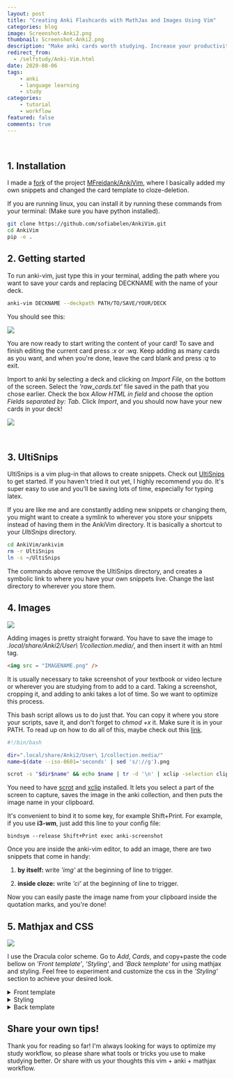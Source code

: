 ```yaml
---
layout: post
title: "Creating Anki Flashcards with MathJax and Images Using Vim"
categories: blog
image: Screenshot-Anki2.png
thumbnail: Screenshot-Anki2.png
description: "Make anki cards worth studying. Increase your productivity with vim and UltiSnips. Typeset beautiful math using MathJax."
redirect_from:
  - /selfstudy/Anki-Vim.html
date: 2020-08-06
tags:
    - anki
    - language learning
    - study
categories:
    - tutorial
    - workflow
featured: false
comments: true
---
```


&nbsp;  
## 1. Installation

I made a [fork](https://github.com/sofiabelen/AnkiVim) of the project [MFreidank/AnkiVim](https://github.com/MFreidank/AnkiVim), where I basically added my own snippets and changed the card template to cloze-deletion.

If you are running linux, you can install it by running these commands from your terminal: (Make sure you have python installed).

```bash
git clone https://github.com/sofiabelen/AnkiVim.git
cd AnkiVim
pip -e .
```

## 2. Getting started

To run anki-vim, just type this in your terminal, adding the path where you want to save your cards and replacing DECKNAME with the name of your deck.

```bash
anki-vim DECKNAME --deckpath PATH/TO/SAVE/YOUR/DECK
```

You should see this:

![](anki-vim.png)

You are now ready to start writing the content of your card! To save and finish editing the current card press *:x* or *:wq*. Keep adding as many cards as you want, and when you're done, leave the card blank and press *:q* to exit.

Import to anki by selecting a deck and clicking on *Import File*, on the bottom of the screen. Select the *'raw_cards.txt'* file saved in the path that you chose earlier. Check the box *Allow HTML in field* and choose the option *Fields separated by: Tab*. Click *Import*, and you should now have your new cards in your deck!

![](Screenshot-Anki5.png)

&nbsp;  
## 3. UltiSnips

UltiSnips is a vim plug-in that allows to create snippets. Check out [UltiSnips](https://github.com/SirVer/ultisnips) to get started. If you haven't tried it out yet, I highly recommend you do. It's super easy to use and you'll be saving lots of time, especially for typing latex.

If you are like me and are constantly adding new snippets or changing them, you might want to create a symlink to wherever you store your snippets instead of having them in the AnkiVim directory. It is basically a shortcut to your *UltiSnips* directory.

```bash
cd AnkiVim/ankivim
rm -r UltiSnips
ln -s ~/UltiSnips
```

The commands above remove the UltiSnips directory, and creates a symbolic link to where you have your own snippets live. Change the last directory to wherever you store them.

## 4. Images

![](Screenshot-Anki3.png)

Adding images is pretty straight forward. You have to save the image to *.local/share/Anki2/User\ 1/collection.media/*, and then insert it with an html tag.

```html
<img src = "IMAGENAME.png" />
```

It is usually necessary to take screenshot of your textbook or video lecture or wherever you are studying from to add to a card. Taking a screenshot, cropping it, and adding to anki takes a lot of time. So we want to optimize this process.

This bash script allows us to do just that. You can copy it where you store your scripts, save it, and don't forget to *chmod +x* it. Make sure it is in your PATH. To read up on how to do all of this, maybe check out this [link](https://linuxize.com/post/how-to-add-directory-to-path-in-linux/).

```bash
#!/bin/bash

dir=".local/share/Anki2/User\ 1/collection.media/"
name=$(date --iso-8601='seconds' | sed 's/://g').png

scrot -s "$dir$name" && echo $name | tr -d '\n' | xclip -selection clipboard
```

You need to have [scrot](https://wiki.archlinux.org/index.php/Screen_capture) and [xclip](https://github.com/astrand/xclip) installed. It lets you select a part of the screen to capture, saves the image in the anki collection, and then puts the image name in your clipboard.

It's convenient to bind it to some key, for example Shift+Print. For example, if you use **i3-wm**, just add this line to your config file:

```
bindsym --release Shift+Print exec anki-screenshot
``` 

Once you are inside the anki-vim editor, to add an image, there are two snippets that come in handy:

1. **by itself:** write *'img'* at the beginning of line to trigger.

2. **inside cloze:** write *'ci'* at the beginning of line to trigger.

Now you can easily paste the image name from your clipboard inside the quotation marks, and you're done!

## 5. Mathjax and CSS

![](Screenshot-Anki4.png)

I use the Dracula color scheme. Go to *Add*, *Cards*, and copy+paste the code bellow on *'Front template'*, *'Styling'*, and *'Back template'* for using mathjax and styling. Feel free to experiment and customize the css in the *'Styling'* section to achieve your desired look.

<details>

<summary>Front template</summary>

~~~~
<div id="kard">
{{cloze:Text}}
</div>
</br>
<div id="hint"></div>
</br>
<div id="kard">
{{Extra}}
</div>

<script type="text/x-mathjax-config">
MathJax.Hub.processSectionDelay = 0;
MathJax.Hub.Config({
  messageStyle: 'none',
  showProcessingMessages: true,
  tex2jax: {
    inlineMath: [['$', '$']],
    displayMath: [['$$', '$$']],
    processEscapes: true
  }
});
</script>
<script type="text/javascript">
(function() {
  if (window.MathJax != null) {
    var card = document.querySelector('.card');
    MathJax.Hub.Queue(['Typeset', MathJax.Hub, card]);
    return;
  }
  var script = document.createElement('script');
  script.type = 'text/javascript';
  script.src = 'https://cdnjs.cloudflare.com/ajax/libs/mathjax/2.7.1/MathJax.js?config=TeX-MML-AM_SVG';
  document.body.appendChild(script);
})();
</script>
~~~~

</details>

<details>

<summary>Styling</summary>

~~~~css
html { overflow: scroll; overflow-x: hidden; }
/* CONTAINER FOR YOUR CARDS */
#kard {
    padding: 0px 0px;
    max-width: 700px; /* CHANGE CARD SIZE HERE */
    margin: 0 auto; /*CENTERS THE CARD IN THE MIDDLE OF THE WINDOW */
}

/* APPLIES TO THE WHOLE CARD */
.card, .card.nightMode {
    font-family: Menlo, baskerville, sans;
    font-size: 20px; /* FONT SIZE */
    text-align: left; /* ALIGN TEXT */
    color: #F8F8F2; /* FONT COLOR */
    line-height: 1.6em;
    background-color: #262626; /* BACKGROUND COLOR */
}

/* STYLE TAGS TO APPEAR WHEN HOVERING OVER TOP OF CARD */
.tags { 
    color: #A6ABB9;
    opacity: 0;
    font-size: 10px; 
    width: 100%;
    text-align: center;
    text-transform: uppercase; 
    position: fixed; 
    padding: 0; 
    top:0;  
    right: 0;}
.tags:hover { opacity: 1; position: fixed;}

/* STYLE FOR CLOZE DELETIONS */
    .night_mode .cloze, .cloze b, .cloze u, .cloze i { 
    font-family: Menlo, baskerville, sans;
    font-size: 20px; /* FONT SIZE */
    line-height: 1.6em;
    color: #5AF78E !important;
}

.cloze, .cloze b, .cloze u, .cloze i { 
    font-family: Menlo, baskerville, sans;
    font-size: 20px; /* FONT SIZE */
    line-height: 1.6em;
    color: #5AF78E !important;
}

/* IMAGE STYLE */
img { display: block; max-width: 100%; max-height: none; margin-left: auto; margin: 10px auto 10px auto;}
tr {font-size: 12px; }

/* COLOR ACCENTS FOR BOLD-ITALICS-UNDERLINE */
/* BOLD STYLE */
b { color: #8BE9FD; } 
/* UNDERLINE STYLE */
u { text-decoration: none; color: #CAA9FA;} 
/* ITALICS STYLE */
i  { color: #FF92D0; } 
a { color: LightGray !important; text-decoration: none; font-size: 10px; font-style: normal; } /* LINK STYLE */

ol {list-style: none; counter-reset: li}

li::before {content: counter(li); color: #F1FA8C;
  display: inline-block; width: 1em;
  margin-left: -1em}

li {counter-increment: li}

h2 { color: #8BE9FD; }

h3 { color: #FF79C6; }

h4 { color: #FF6E67; }

h5 { color: #BD93F9; }

ul {
  list-style: none; /* Remove default bullets */
}

ul li::before {
  content: "\2022";  /* Add content: \2022 is the CSS Code/unicode for a bullet */
  color: #F1FA8C; /* Change the color */
  font-weight: bold; /* If you want it to be bold */
  display: inline-block; /* Needed to add space between the bullet and the text */
  width: 1em; /* Also needed for space (tweak if needed) */
  margin-left: -1em; /* Also needed for space (tweak if needed) */
}

/* ADJUSTMENT FOR MOBILE DEVICES */
.mobile .card { color: #F8F8F2; background-color: #262626; } 
.mobile .tags:hover { opacity: 1; position: relative;}
~~~~

</details>


<details>

<summary>Back template</summary>

~~~~
<div id="kard">
{{cloze:Text}}
</div>
</br>
<div id="hint"></div>
</br>
<div id="kard">
{{Extra}}
</div>

<script type="text/x-mathjax-config">
MathJax.Hub.processSectionDelay = 0;
MathJax.Hub.Config({
  messageStyle: 'none',
  showProcessingMessages: true,
  tex2jax: {
    inlineMath: [['$', '$']],
    displayMath: [['$$', '$$']],
    processEscapes: true
  }
});
</script>
<script type="text/javascript">
(function() {
  if (window.MathJax != null) {
    var card = document.querySelector('.card');
    MathJax.Hub.Queue(['Typeset', MathJax.Hub, card]);
    return;
  }
  var script = document.createElement('script');
  script.type = 'text/javascript';
  script.src = 'https://cdnjs.cloudflare.com/ajax/libs/mathjax/2.7.1/MathJax.js?config=TeX-MML-AM_SVG';
  document.body.appendChild(script);
})();
</script>
~~~~

</details>

## Share your own tips!

Thank you for reading so far! I'm always looking for ways to optimize my study workflow, so please share what tools or tricks you use to make studying better. Or share with us your thoughts this vim + anki + mathjax workflow.

